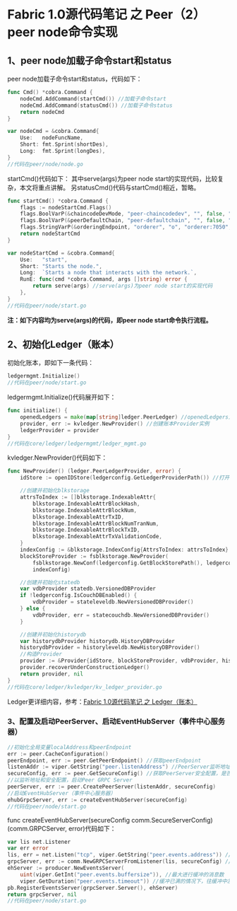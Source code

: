 # Fabric 1.0源代码笔记 之 Peer（2）peer node命令实现

## 1、peer node加载子命令start和status

peer node加载子命令start和status，代码如下：

```go
func Cmd() *cobra.Command {
	nodeCmd.AddCommand(startCmd()) //加载子命令start
	nodeCmd.AddCommand(statusCmd()) //加载子命令status
	return nodeCmd
}

var nodeCmd = &cobra.Command{
	Use:   nodeFuncName,
	Short: fmt.Sprint(shortDes),
	Long:  fmt.Sprint(longDes),
}
//代码在peer/node/node.go
```

startCmd()代码如下：
其中serve(args)为peer node start的实现代码，比较复杂，本文将重点讲解。
另statusCmd()代码与startCmd()相近，暂略。

```go
func startCmd() *cobra.Command {
	flags := nodeStartCmd.Flags()
	flags.BoolVarP(&chaincodeDevMode, "peer-chaincodedev", "", false, "Whether peer in chaincode development mode")
	flags.BoolVarP(&peerDefaultChain, "peer-defaultchain", "", false, "Whether to start peer with chain testchainid")
	flags.StringVarP(&orderingEndpoint, "orderer", "o", "orderer:7050", "Ordering service endpoint") //orderer
	return nodeStartCmd
}

var nodeStartCmd = &cobra.Command{
	Use:   "start",
	Short: "Starts the node.",
	Long:  `Starts a node that interacts with the network.`,
	RunE: func(cmd *cobra.Command, args []string) error {
		return serve(args) //serve(args)为peer node start的实现代码
	},
}
//代码在peer/node/start.go
```

**注：如下内容均为serve(args)的代码，即peer node start命令执行流程。**

## 2、初始化Ledger（账本）

初始化账本，即如下一条代码：

```go
ledgermgmt.Initialize()
//代码在peer/node/start.go
```

ledgermgmt.Initialize()代码展开如下：

```go
func initialize() {
	openedLedgers = make(map[string]ledger.PeerLedger) //openedLedgers为全局变量，存储目前使用的账本列表
	provider, err := kvledger.NewProvider() //创建账本Provider实例
	ledgerProvider = provider
}
//代码在core/ledger/ledgermgmt/ledger_mgmt.go
```

kvledger.NewProvider()代码如下：

```go
func NewProvider() (ledger.PeerLedgerProvider, error) {
	idStore := openIDStore(ledgerconfig.GetLedgerProviderPath()) //打开idStore

	//创建并初始化blkstorage
	attrsToIndex := []blkstorage.IndexableAttr{
		blkstorage.IndexableAttrBlockHash,
		blkstorage.IndexableAttrBlockNum,
		blkstorage.IndexableAttrTxID,
		blkstorage.IndexableAttrBlockNumTranNum,
		blkstorage.IndexableAttrBlockTxID,
		blkstorage.IndexableAttrTxValidationCode,
	}
	indexConfig := &blkstorage.IndexConfig{AttrsToIndex: attrsToIndex}
	blockStoreProvider := fsblkstorage.NewProvider(
		fsblkstorage.NewConf(ledgerconfig.GetBlockStorePath(), ledgerconfig.GetMaxBlockfileSize()),
		indexConfig)

	//创建并初始化statedb
	var vdbProvider statedb.VersionedDBProvider
	if !ledgerconfig.IsCouchDBEnabled() {
		vdbProvider = stateleveldb.NewVersionedDBProvider()
	} else {
		vdbProvider, err = statecouchdb.NewVersionedDBProvider()
	}

	//创建并初始化historydb
	var historydbProvider historydb.HistoryDBProvider
	historydbProvider = historyleveldb.NewHistoryDBProvider()
	//构造Provider
	provider := &Provider{idStore, blockStoreProvider, vdbProvider, historydbProvider}
	provider.recoverUnderConstructionLedger()
	return provider, nil
}
//代码在core/ledger/kvledger/kv_ledger_provider.go
```

Ledger更详细内容，参考：[Fabric 1.0源代码笔记 之 Ledger（账本）](../ledger/README.md)

### 3、配置及启动PeerServer、启动EventHubServer（事件中心服务器）

```go
//初始化全局变量localAddress和peerEndpoint
err := peer.CacheConfiguration() 
peerEndpoint, err := peer.GetPeerEndpoint() //获取peerEndpoint
listenAddr := viper.GetString("peer.listenAddress") //PeerServer监听地址
secureConfig, err := peer.GetSecureConfig() //获取PeerServer安全配置，是否启用TLS、公钥、私钥、根证书
//以监听地址和安全配置，启动Peer GRPC Server
peerServer, err := peer.CreatePeerServer(listenAddr, secureConfig)
//启动EventHubServer（事件中心服务器）
ehubGrpcServer, err := createEventHubServer(secureConfig)
//代码在peer/node/start.go
```

func createEventHubServer(secureConfig comm.SecureServerConfig) (comm.GRPCServer, error)代码如下：

```go
var lis net.Listener
var err error
lis, err = net.Listen("tcp", viper.GetString("peer.events.address")) //创建Listen
grpcServer, err := comm.NewGRPCServerFromListener(lis, secureConfig) //从Listen创建GRPCServer
ehServer := producer.NewEventsServer(
	uint(viper.GetInt("peer.events.buffersize")), //最大进行缓冲的消息数
	viper.GetDuration("peer.events.timeout")) //缓冲已满的情况下，往缓冲中发送消息的超时
pb.RegisterEventsServer(grpcServer.Server(), ehServer)
return grpcServer, nil
//代码在peer/node/start.go
```

